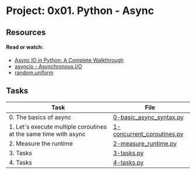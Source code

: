 # Project: 0x01. Python - Async

## Resources

#### Read or watch:

* [Async IO in Python: A Complete Walkthrough](https://intranet.alxswe.com/rltoken/zYkXScziW1D5rNdNEvObjQ)
* [asyncio - Asynchronous I/O](https://intranet.alxswe.com/rltoken/aZUO4GiWHbPIrVBIwptFAw)
* [random.uniform](https://intranet.alxswe.com/rltoken/72mVf1s8rx2ih_U2WjBmaA)


## Tasks

| Task                                                             | File                                                       |
|------------------------------------------------------------------|------------------------------------------------------------|
| 0. The basics of async                                           | [0-basic_async_syntax.py](./0-basic_async_syntax.py)       |
| 1. Let's execute multiple coroutines at the same time with async | [1-concurrent_coroutines.py](./1-concurrent_coroutines.py) |
| 2. Measure the runtime                                           | [2-measure_runtime.py](./2-measure_runtime.py)             |
| 3. Tasks                                                         | [3-tasks.py](./3-tasks.py)                                 |
| 4. Tasks                                                         | [4-tasks.py](./4-tasks.py)                                 |
